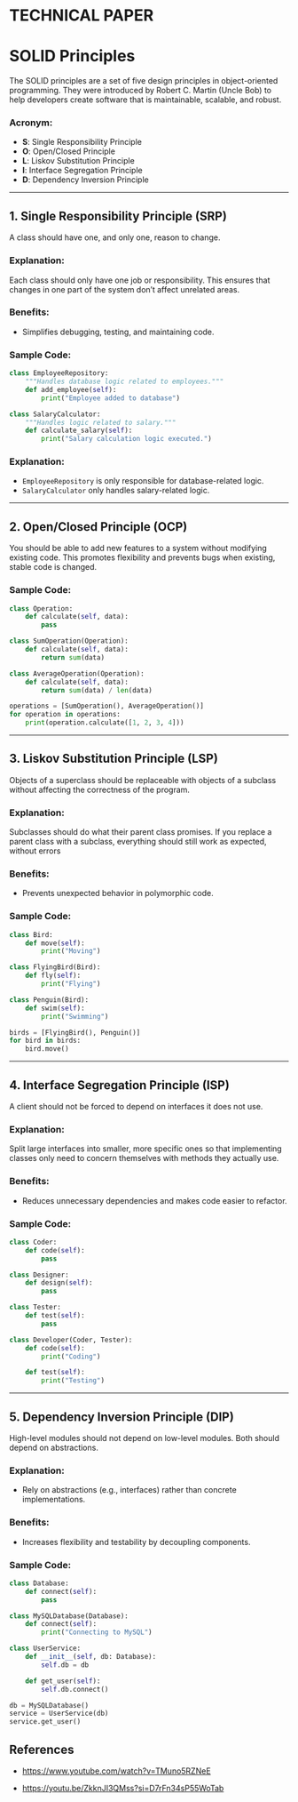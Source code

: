 
# TECHNICAL PAPER

# SOLID Principles

The SOLID principles are a set of five design principles in object-oriented programming. They were introduced by Robert C. Martin (Uncle Bob) to help developers create software that is maintainable, scalable, and robust.

### Acronym:
- **S**: Single Responsibility Principle
- **O**: Open/Closed Principle
- **L**: Liskov Substitution Principle
- **I**: Interface Segregation Principle
- **D**: Dependency Inversion Principle

---

## 1. Single Responsibility Principle (SRP)

A class should have one, and only one, reason to change.

### Explanation:
Each class should only have one job or responsibility. This ensures that changes in one part of the system don’t affect unrelated areas.

### Benefits:
- Simplifies debugging, testing, and maintaining code.

### Sample Code:
```python
class EmployeeRepository:
    """Handles database logic related to employees."""
    def add_employee(self):
        print("Employee added to database")

class SalaryCalculator:
    """Handles logic related to salary."""
    def calculate_salary(self):
        print("Salary calculation logic executed.")
```
### Explanation:
- `EmployeeRepository` is only responsible for database-related logic.
- `SalaryCalculator` only handles salary-related logic.

---

## 2. Open/Closed Principle (OCP)

You should be able to add new features to a system without modifying existing code. This promotes flexibility and prevents bugs when existing, stable code is changed.

### Sample Code:
```python
class Operation:
    def calculate(self, data):
        pass

class SumOperation(Operation):
    def calculate(self, data):
        return sum(data)

class AverageOperation(Operation):
    def calculate(self, data):
        return sum(data) / len(data)

operations = [SumOperation(), AverageOperation()]
for operation in operations:
    print(operation.calculate([1, 2, 3, 4]))
```

---

## 3. Liskov Substitution Principle (LSP)

Objects of a superclass should be replaceable with objects of a subclass without affecting the correctness of the program.

### Explanation:
Subclasses should do what their parent class promises. If you replace a parent class with a subclass, everything should still work as expected, without errors

### Benefits:
- Prevents unexpected behavior in polymorphic code.

### Sample Code:
```python
class Bird:
    def move(self):
        print("Moving")

class FlyingBird(Bird):
    def fly(self):
        print("Flying")

class Penguin(Bird):
    def swim(self):
        print("Swimming")

birds = [FlyingBird(), Penguin()]
for bird in birds:
    bird.move()
```

---

## 4. Interface Segregation Principle (ISP)

A client should not be forced to depend on interfaces it does not use.

### Explanation:
Split large interfaces into smaller, more specific ones so that implementing classes only need to concern themselves with methods they actually use.

### Benefits:
- Reduces unnecessary dependencies and makes code easier to refactor.

### Sample Code:
```python
class Coder:
    def code(self):
        pass

class Designer:
    def design(self):
        pass

class Tester:
    def test(self):
        pass

class Developer(Coder, Tester):
    def code(self):
        print("Coding")

    def test(self):
        print("Testing")
```

---

## 5. Dependency Inversion Principle (DIP)

High-level modules should not depend on low-level modules. Both should depend on abstractions.

### Explanation:
- Rely on abstractions (e.g., interfaces) rather than concrete implementations.

### Benefits:
- Increases flexibility and testability by decoupling components.

### Sample Code:
```python
class Database:
    def connect(self):
        pass

class MySQLDatabase(Database):
    def connect(self):
        print("Connecting to MySQL")

class UserService:
    def __init__(self, db: Database):
        self.db = db

    def get_user(self):
        self.db.connect()

db = MySQLDatabase()
service = UserService(db)
service.get_user()
```
## References

* https://www.youtube.com/watch?v=TMuno5RZNeE

* https://youtu.be/ZkknJI3QMss?si=D7rFn34sP55WoTab


      

